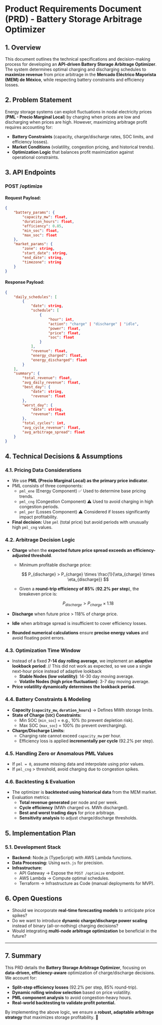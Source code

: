 # **Product Requirements Document (PRD) - Battery Storage Arbitrage Optimizer**

## **1. Overview**

This document outlines the technical specifications and decision-making process for developing an **API-driven Battery Storage Arbitrage Optimizer**. The system determines optimal charging and discharging schedules to **maximize revenue** from price arbitrage in the **Mercado Eléctrico Mayorista (MEM) de México**, while respecting battery constraints and efficiency losses.

## **2. Problem Statement**

Energy storage systems can exploit fluctuations in nodal electricity prices (**PML - Precio Marginal Local**) by charging when prices are low and discharging when prices are high. However, maximizing arbitrage profit requires accounting for:

- **Battery Constraints** (capacity, charge/discharge rates, SOC limits, and efficiency losses).
- **Market Conditions** (volatility, congestion pricing, and historical trends).
- **Optimization Logic** that balances profit maximization against operational constraints.

## **3. API Endpoints**

### **POST /optimize**

#### **Request Payload:**

```json
{
    "battery_params": {
        "capacity_mw": float,
        "duration_hours": float,
        "efficiency": 0.85,  
        "min_soc": float,
        "max_soc": float
    },
    "market_params": {
        "zone": string,
        "start_date": string,
        "end_date": string,
        "timezone": string
    }
}
```

#### **Response Payload:**

```json
{
    "daily_schedules": [
        {
            "date": string,
            "schedule": [
                {
                    "hour": int,
                    "action": "charge" | "discharge" | "idle",
                    "power": float,
                    "price": float,
                    "soc": float
                }
            ],
            "revenue": float,
            "energy_charged": float,
            "energy_discharged": float
        }
    ],
    "summary": {
        "total_revenue": float,
        "avg_daily_revenue": float,
        "best_day": {
            "date": string,
            "revenue": float
        },
        "worst_day": {
            "date": string,
            "revenue": float
        },
        "total_cycles": int,
        "avg_cycle_revenue": float,
        "avg_arbitrage_spread": float
    }
}
```

## **4. Technical Decisions & Assumptions**

### **4.1. Pricing Data Considerations**

- We use **PML (Precio Marginal Local) as the primary price indicator**.
- PML consists of three components:
  - `pml_ene` (Energy Component) ✅ Used to determine base pricing trends.
  - `pml_cng` (Congestion Component) ⚠️ Used to avoid charging in high congestion periods.
  - `pml_per` (Losses Component) ⚠️ Considered if losses significantly impact profitability.
- **Final decision:** Use `pml` (total price) but avoid periods with unusually high `pml_cng` values.

### **4.2. Arbitrage Decision Logic**

- **Charge** when the **expected future price spread exceeds an efficiency-adjusted threshold**.
  - Minimum profitable discharge price:

    $$
    P_{discharge} > P_{charge} \times \frac{1}{\eta_{charge} \times \eta_{discharge}}
    $$

  - Given a **round-trip efficiency of 85%** (**92.2% per step**), the breakeven price is:

    $$
    P_{discharge} > P_{charge} \times 1.18
    $$

- **Discharge** when future price > 118% of charge price.
- **Idle** when arbitrage spread is insufficient to cover efficiency losses.
- **Rounded numerical calculations** ensure **precise energy values** and avoid floating point errors.

### **4.3. Optimization Time Window**

- Instead of a fixed **7-14 day rolling average**, we implement an **adaptive lookback period**: // This did not work as expected, so we use a single next-hour price instead of adaptive lookback
  - **Stable Nodes (low volatility)**: 14-30 day moving average.
  - **Volatile Nodes (high price fluctuation)**: 3-7 day moving average.
- **Price volatility dynamically determines the lookback period.**

### **4.4. Battery Constraints & Modeling**

- **Capacity (`capacity_mw`, `duration_hours`)** → Defines MWh storage limits.
- **State of Charge (`SOC`) Constraints:**
  - Min SOC (`min_soc`) = e.g., 10% (to prevent depletion risk).
  - Max SOC (`max_soc`) = 100% (to prevent overcharging).
- **Charge/Discharge Limits:**
  - Charging rate cannot exceed `capacity_mw` per hour.
  - Efficiency loss is applied **incrementally per cycle** (92.2% per step).

### **4.5. Handling Zero or Anomalous PML Values**

- If `pml = 0`, assume missing data and interpolate using prior values.
- If `pml_cng` > threshold, avoid charging due to congestion spikes.

### **4.6. Backtesting & Evaluation**

- The optimizer is **backtested using historical data** from the MEM market.
- Evaluation metrics:
  - **Total revenue generated** per node and per week.
  - **Cycle efficiency** (MWh charged vs. MWh discharged).
  - **Best and worst trading days** for price arbitrage.
  - **Sensitivity analysis** to adjust charge/discharge thresholds.

## **5. Implementation Plan**

### **5.1. Development Stack**

- **Backend:** Node.js (TypeScript) with AWS Lambda functions.
- **Data Processing:** Using `math.js` for precision.
- **Infrastructure:**
  - API Gateway → Expose the `POST /optimize` endpoint.
  - AWS Lambda → Compute optimal schedules.
  - Terraform → Infrastructure as Code (manual deployments for MVP).

## **6. Open Questions**

- Should we incorporate **real-time forecasting models** to anticipate price spikes?
- Do we want to introduce **dynamic charge/discharge power scaling** instead of binary (all-or-nothing) charging decisions?
- Would integrating **multi-node arbitrage optimization** be beneficial in the future?

---

## **7. Summary**

This PRD details the **Battery Storage Arbitrage Optimizer**, focusing on **data-driven, efficiency-aware** optimization of charge/discharge decisions. We account for:

- **Split-step efficiency losses** (92.2% per step, 85% round-trip).
- **Dynamic rolling window selection** based on price volatility.
- **PML component analysis** to avoid congestion-heavy hours.
- **Real-world backtesting to validate profit potential.**

By implementing the above logic, we ensure a **robust, adaptable arbitrage strategy** that maximizes storage profitability. 🚀

